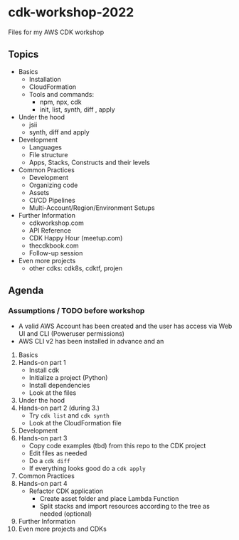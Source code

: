 # cdk-workshop-2022
Files for my AWS CDK workshop

## Topics

- Basics
	- Installation
	- CloudFormation
	- Tools and commands:
		- npm, npx, cdk
		- init, list, synth, diff , apply
- Under the hood
	- jsii
	- synth, diff and apply
- Development
	- Languages
	- File structure
	- Apps, Stacks, Constructs and their levels
- Common Practices
	- Development
	- Organizing code
	- Assets
	- CI/CD Pipelines
	- Multi-Account/Region/Environment Setups
- Further Information
	- cdkworkshop.com
	- API Reference
	- CDK Happy Hour (meetup.com)
	- thecdkbook.com
	- Follow-up session
- Even more projects
	- other cdks: cdk8s, cdktf, projen

## Agenda

### Assumptions / TODO before workshop
- A valid AWS Account has been created and the user has access via Web UI and CLI (Poweruser permissions)
- AWS CLI v2 has been installed in advance and an

1. Basics
2. Hands-on part 1
	- Install cdk
	- Initialize a project (Python)
	- Install dependencies
	- Look at the files
3. Under the hood
4. Hands-on part 2 (during 3.)
	- Try `cdk list` and `cdk synth`
	- Look at the CloudFormation file
5. Development
6. Hands-on part 3
	- Copy code examples (tbd) from this repo to the CDK project
	- Edit files as needed
	- Do a `cdk diff`
	- If everything looks good do a `cdk apply`
7. Common Practices
8. Hands-on part 4
	- Refactor CDK application
		- Create asset folder and place Lambda Function
		- Split stacks and import resources according to the tree as needed (optional) 
9. Further Information
10. Even more projects and CDKs


